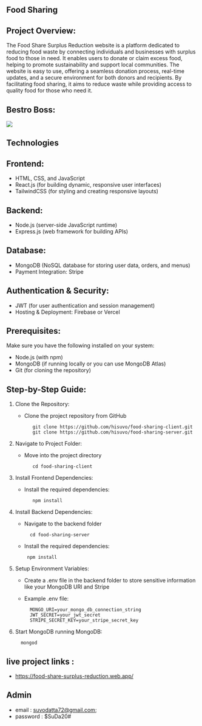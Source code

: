 ## Food Sharing

## Project Overview:

The Food Share Surplus Reduction website is a platform dedicated to reducing food waste by connecting individuals and businesses with surplus food to those in need. It enables users to donate or claim excess food, helping to promote sustainability and support local communities. The website is easy to use, offering a seamless donation process, real-time updates, and a secure environment for both donors and recipients. By facilitating food sharing, it aims to reduce waste while providing access to quality food for those who need it.

## Bestro Boss:

<div>
  <img src="https://i.ibb.co.com/wFnJ0rjk/a4b9f443-b1d6-4d83-882d-2c6a8ba62f9a.png"/>
</div>

## Technologies

## Frontend:

- HTML, CSS, and JavaScript
- React.js (for building dynamic, responsive user interfaces)
- TailwindCSS (for styling and creating responsive layouts)

## Backend:

- Node.js (server-side JavaScript runtime)
- Express.js (web framework for building APIs)

## Database:

- MongoDB (NoSQL database for storing user data, orders, and menus)
- Payment Integration: Stripe

## Authentication & Security:

- JWT (for user authentication and session management)
- Hosting & Deployment: Firebase or Vercel

## Prerequisites:

Make sure you have the following installed on your system:

- Node.js (with npm)
- MongoDB (if running locally or you can use MongoDB Atlas)
- Git (for cloning the repository)

## Step-by-Step Guide:

1.  Clone the Repository:
    - Clone the project repository from GitHub

             git clone https://github.com/hisuvo/food-sharing-client.git
             git clone https://github.com/hisuvo/food-sharing-server.git
2.  Navigate to Project Folder:

    - Move into the project directory

             cd food-sharing-client

3.  Install Frontend Dependencies:

    - Install the required dependencies:

             npm install

4.  Install Backend Dependencies:

    - Navigate to the backend folder

            cd food-sharing-server

    - Install the required dependencies:

           npm install

5.  Setup Environment Variables:
    - Create a .env file in the backend folder to store sensitive information like your MongoDB URI and Stripe
    - Example .env file:

            MONGO_URI=your_mongo_db_connection_string
            JWT_SECRET=your_jwt_secret
            STRIPE_SECRET_KEY=your_stripe_secret_key
6.  Start MongoDB
    running MongoDB:

          mongod

## live project links :

- https://food-share-surplus-reduction.web.app/

## Admin

- email : suvodatta72@gmail.com;
- password : $SuDa20#
